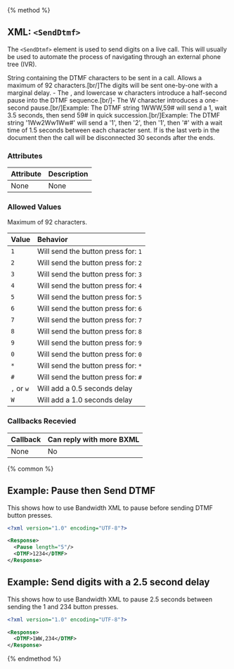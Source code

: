 {% method %}
## XML: `<SendDtmf>`
The `<SendDtmf>` element is used to send digits on a live call. This will usually be used to automate the process of navigating through an external phone tree (IVR).

String containing the DTMF characters to be sent in a call. Allows a maximum of 92 characters.[br/]The digits will be sent one-by-one with a marginal delay. - The , and lowercase w characters introduce a half-second pause into the DTMF sequence.[br/]- The W character introduces a one-second pause.[br/]Example: The DTMF string 1WWW,59# will send a 1, wait 3.5 seconds, then send 59# in quick succession.[br/]Example: The DTMF string '1Ww2Ww1Ww#' will send a '1', then '2', then '1', then '#' with a wait time of 1.5 seconds between each character sent. If <SendDtmf> is the last verb in the document then the call will be disconnected 30 seconds after the <SendDtmf> ends.

### Attributes
| Attribute | Description |
|:----------|:------------|
| None      | None        |

### Allowed Values

Maximum of 92 characters.

| Value      | Behavior                            |
|:-----------|:------------------------------------|
| `1`        | Will send the button press for: `1` |
| `2`        | Will send the button press for: `2` |
| `3`        | Will send the button press for: `3` |
| `4`        | Will send the button press for: `4` |
| `5`        | Will send the button press for: `5` |
| `6`        | Will send the button press for: `6` |
| `7`        | Will send the button press for: `7` |
| `8`        | Will send the button press for: `8` |
| `9`        | Will send the button press for: `9` |
| `0`        | Will send the button press for: `0` |
| `*`        | Will send the button press for: `*` |
| `#`        | Will send the button press for: `#` |
| `,` or `w` | Will add a 0.5 seconds delay        |
| `W `       | Will add a 1.0 seconds delay        |

### Callbacks Recevied

| Callback | Can reply with more BXML |
|:---------|:-------------------------|
| None     | No                       |

{% common %}
## Example:  Pause then Send DTMF

This shows how to use Bandwidth XML to pause before sending DTMF button presses.

```XML
<?xml version="1.0" encoding="UTF-8"?>

<Response>
  <Pause length="5"/>
  <DTMF>1234</DTMF>
</Response>
```

## Example: Send digits with a 2.5 second delay

This shows how to use Bandwidth XML to pause 2.5 seconds between sending the 1 and 234 button presses.

```XML
<?xml version="1.0" encoding="UTF-8"?>

<Response>
  <DTMF>1WW,234</DTMF>
</Response>
```

{% endmethod %}
